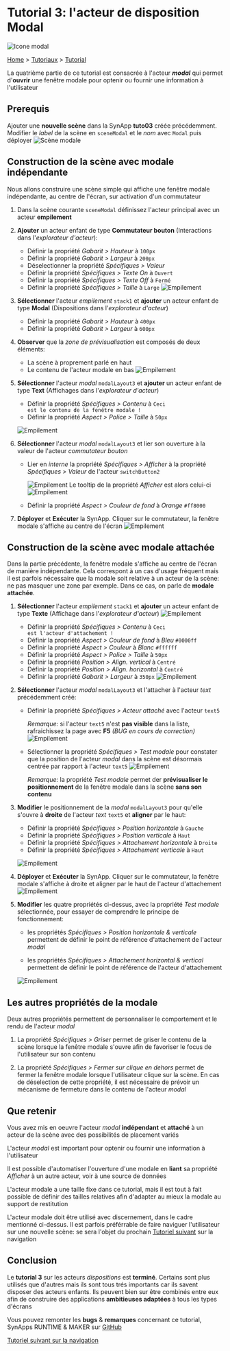 # Tutorial 3: l'acteur de disposition **Modal**

![Icone modal](assets/actor_modal.png)

[Home](../../sitemap.md) > [Tutoriaux](../index.md) > [Tutorial](index.md)

La quatrième partie de ce tutorial est consacrée à l'acteur **_modal_** qui permet d'**ouvrir** une fenêtre modale pour optenir ou fournir une information à l'utilisateur

## Prerequis

Ajouter une **nouvelle scène** dans la SynApp **tuto03** créée précédemment. Modifier le _label_ de la scène en <code>sceneModal</code> et le _nom_ avec <code>Modal</code> puis déployer
![Scène modale](assets/part4_scenes.png)

## Construction de la scène avec modale **indépendante**

Nous allons construire une scène simple qui affiche une fenêtre modale indépendante, au centre de l'écran, sur activation d'un commutateur

1. Dans la scène courante <code>sceneModal</code> définissez l'acteur principal avec un acteur **empilement**

2. **Ajouter** un acteur enfant de type **Commutateur bouton** (Interactions dans l'_explorateur d'acteur_):

    * Définir la propriété _Gabarit > Hauteur_ à <code>100px</code>
    * Définir la propriété _Gabarit > Largeur_ à <code>200px</code>
    * Déselectionner la propriété _Spécifiques > Valeur_
    * Définir la propriété _Spécifiques > Texte On_ à <code>Ouvert</code>
    * Définir la propriété _Spécifiques > Texte Off_ à <code>Fermé</code>
    * Définir la propriété _Spécifiques > Taille_ à <code>Large</code>
    ![Empilement](assets/part4_switch.png)

3. **Sélectionner** l'acteur _empilement_ <code>stack1</code> et **ajouter** un acteur enfant de type **Modal** (Dispositions dans l'_explorateur d'acteur_)

    * Définir la propriété _Gabarit > Hauteur_ à <code>400px</code>
    * Définir la propriété _Gabarit > Largeur_ à <code>600px</code>

4. **Observer** que la _zone de prévisualisation_ est composés de deux éléments:
    * La scène à proprement parlé en haut
    * Le contenu de l'acteur modale en bas
        ![Empilement](assets/part4_preview.png)

5. **Sélectionner** l'acteur _modal_ <code>modalLayout3</code> et **ajouter** un acteur enfant de type **Text** (Affichages dans l'_explorateur d'acteur_)

    * Définir la propriété _Spécifiques > Contenu_ à <code>Ceci est le contenu de la fenêtre modale !</code>
    * Définir la propriété _Aspect > Police > Taille_ à <code>50px</code>

    ![Empilement](assets/part4_preview2.png)

6. **Sélectionner** l'acteur _modal_ <code>modalLayout3</code> et lier son ouverture à la valeur de l'acteur _commutateur bouton_

    * Lier en _interne_ la propriété _Spécifiques > Afficher_ à la propriété _Spécifiques > Valeur_ de l'acteur <code>switchButton2</code>

        ![Empilement](assets/part4_bind.png)
        Le tooltip de la propriété _Afficher_ est alors celui-ci
        ![Empilement](assets/part4_bind2.png)

    * Définir la propriété _Aspect > Couleur de fond_ à _Orange_ <code>#ff8000</code>

7. **Déployer** et **Exécuter** la SynApp. Cliquer sur le commutateur, la fenêtre modale s'affiche au centre de l'écran
    ![Empilement](assets/part4_execute.png)

## Construction de la scène avec modale **attachée**

Dans la partie précédente, la fenêtre modale s'affiche au centre de l'écran de manière indépendante. Cela correspont à un cas d'usage fréquent mais il est parfois nécessaire que la modale soit relative à un acteur de la scène: ne pas masquer une zone par exemple. Dans ce cas, on parle de **modale attachée**.

1. **Sélectionner** l'acteur _empilement_ <code>stack1</code> et **ajouter** un acteur enfant de type **Texte** (Affichage dans l'_explorateur d'acteur_)
    ![Empilement](assets/part4_actors.png)

    * Définir la propriété _Spécifiques > Contenu_ à <code>Ceci est l'acteur d'attachement !</code>
    * Définir la propriété _Aspect > Couleur de fond_ à _Bleu_ <code>#0000ff</code>
    * Définir la propriété _Aspect > Couleur_ à _Blanc_ <code>#ffffff</code>
    * Définir la propriété _Aspect > Police > Taille_ à <code>50px</code>
    * Définir la propriété _Position > Align. vertical_ à <code>Centré</code>
    * Définir la propriété _Position > Align. horizontal_ à <code>Centré</code>
    * Définir la propriété _Gabarit > Largeur_ à <code>350px</code>
    ![Empilement](assets/part4_preview4.png)

2. **Sélectionner** l'acteur _modal_ <code>modalLayout3</code> et l'attacher à l'acteur _text_ précédemment créé:

    * Définir la propriété _Spécifiques > Acteur attaché_ avec l'acteur <code>text5</code>

      _Remarque:_ si l'acteur <code>text5</code> n'est **pas visible** dans la liste, rafraichissez la page avec **F5** _(BUG en cours de correction)_
      ![Empilement](assets/part4_layout.png)

    * Sélectionner la propriété _Spécifiques > Test modale_ pour constater que la position de l'acteur _modal_ dans la scène est désormais centrée par rapport à l'acteur <code>text5</code>
      ![Empilement](assets/part4_preview5.png)

      _Remarque:_ la propriété _Test modale_ permet der **prévisualiser le positionnement** de la fenêtre modale dans la scène **sans son contenu**

3. **Modifier** le positionnement de la _modal_ <code>modalLayout3</code> pour qu'elle s'ouvre à **droite** de l'acteur _text_ <code>text5</code> et **aligner** par le haut:

    * Définir la propriété _Spécifiques > Position horizontale_ à <code>Gauche</code>
    * Définir la propriété _Spécifiques > Position verticale_ à <code>Haut</code>
    * Définir la propriété _Spécifiques > Attachement horizontale_ à <code>Droite</code>
    * Définir la propriété _Spécifiques > Attachement verticale_ à <code>Haut</code>

    ![Empilement](assets/part4_preview6.png)

4. **Déployer** et **Exécuter** la SynApp. Cliquer sur le commutateur, la fenêtre modale s'affiche à droite et aligner par le haut de l'acteur d'attachement
    ![Empilement](assets/part4_execute2.png)

5. **Modifier** les quatre propriétés ci-dessus, avec la propriété _Test modale_ sélectionnée, pour essayer de comprendre le principe de fonctionnement:

    * les propriétés _Spécifiques > Position horizontale & verticale_ permettent de définir le point de référence d'attachement de l'acteur _modal_

    * les propriétés _Spécifiques > Attachement horizontal & vertical_ permettent de définir le point de référence de l'acteur d'attachement

    ![Empilement](assets/part4_attachment.png)

## Les autres propriétés de la modale

Deux autres propriétés permettent de personnaliser le comportement et le rendu de l'acteur _modal_

1. La propriété _Spécifiques > Griser_ permet de griser le contenu de la scène lorsque la fenêtre modale s'ouvre afin de favoriser le focus de l'utilisateur sur son contenu

2. La propriété _Spécifiques > Fermer sur clique en dehors_ permet de fermer la fenêtre modale lorsque l'utilisateur clique sur la scène. En cas de déselection de cette propriété, il est nécessaire de prévoir un mécanisme de fermeture dans le contenu de l'acteur _modal_

## Que retenir

Vous avez mis en oeuvre l'acteur _modal_ **indépendant** et **attaché** à un acteur de la scène avec des possibilités de placement variés

L'acteur _modal_ est important pour optenir ou fournir une information à l'utilisateur

Il est possible d'automatiser l'ouverture d'une modale en **liant** sa propriété _Afficher_ à un autre acteur, voir à une source de données

L'acteur modale a une taille fixe dans ce tutorial, mais il est tout à fait possible de définir des tailles relatives afin d'adapter au mieux la modale au support de restitution

L'acteur modale doit être utilisé avec discernement, dans le cadre mentionné ci-dessus. Il est parfois préférrable de faire naviguer l'utilisateur sur une nouvelle scène: se sera l'objet du prochain [Tutoriel suivant](../tuto04/index.md) sur la navigation

## Conclusion

Le **tutorial 3** sur les acteurs _dispositions_ est **terminé**. Certains sont plus utilisés que d'autres mais ils sont tous trés importants car ils savent disposer des acteurs enfants. Ils peuvent bien sur être combinés entre eux afin de construire des applications **ambitieuses adaptées** à tous les types d'écrans

Vous pouvez remonter les **bugs** & **remarques** concernant ce tutorial, SynApps RUNTIME & MAKER sur [GitHub](https://github.com/witsa/synapps/issues)

[Tutoriel suivant sur la navigation](../tuto04/index.md)